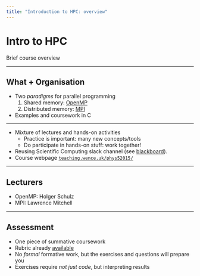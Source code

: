 ```yaml
---
title: "Introduction to HPC: overview"
---
```



# Intro to HPC

Brief course overview

------

## What + Organisation

- Two _paradigms_ for parallel programming
  1. Shared memory: [OpenMP](https://www.openmp.org)
  2. Distributed memory: [MPI](https://www.mpi-forum.org)
- Examples and coursework in C

------

- Mixture of lectures and hands-on activities
  - Practice is important: many new concepts/tools
  - Do participate in hands-on stuff: work together!
- Reusing Scientific Computing slack channel (see
  [blackboard](https://blackboard.durham.ac.uk/ultra/courses/_5721_1/outline)).
- Course webpage [`teaching.wence.uk/phys52015/`](https://teaching.wence.uk/phys52015/)

------

## Lecturers

- OpenMP: Holger Schulz
- MPI: Lawrence Mitchell


------

## Assessment

- One piece of summative coursework
- Rubric already
  [available](https://teaching.wence.uk/phys52015/coursework/)
- No _formal_ formative work, but the exercises and questions will
  prepare you
- Exercises require _not just code_, but interpreting results
